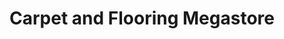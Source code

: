 ---
title: "Carpet and Flooring Megastore"
url: /brighouse/carpet-and-flooring-megastore/
shop: Teppiche
---